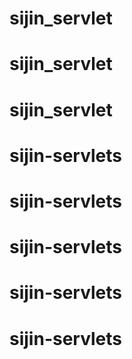 # sijin_servlet
# sijin_servlet
# sijin_servlet
# sijin-servlets
# sijin-servlets
# sijin-servlets
# sijin-servlets
# sijin-servlets

